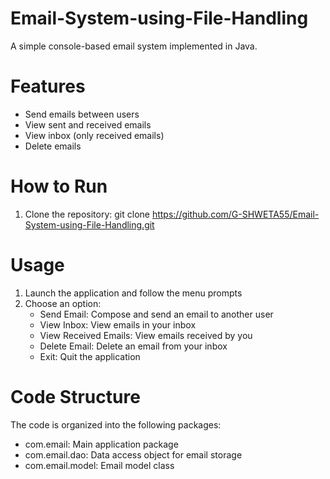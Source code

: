 # Email-System-using-File-Handling
A simple console-based email system implemented in Java.

# Features
- Send emails between users
- View sent and received emails
- View inbox (only received emails)
- Delete emails

# How to Run
1. Clone the repository: git clone https://github.com/G-SHWETA55/Email-System-using-File-Handling.git

# Usage

1. Launch the application and follow the menu prompts
2. Choose an option:
    - Send Email: Compose and send an email to another user
    - View Inbox: View emails in your inbox
    - View Received Emails: View emails received by you
    - Delete Email: Delete an email from your inbox
    - Exit: Quit the application

# Code Structure

The code is organized into the following packages:

- com.email: Main application package
- com.email.dao: Data access object for email storage
- com.email.model: Email model class
